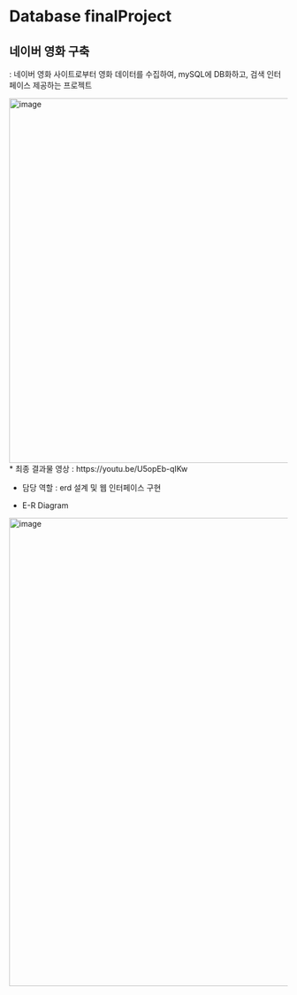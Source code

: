 # Database finalProject

## 네이버 영화 구축
: 네이버 영화 사이트로부터 영화 데이터를 수집하여, mySQL에 DB화하고, 검색 인터페이스 제공하는 프로젝트






<img width="658" alt="image" src="https://user-images.githubusercontent.com/81572478/175073539-329f462b-43c6-4981-86fc-e26e9e6f4810.png">
* 최종 결과물 영상 : https://youtu.be/U5opEb-qIKw

* 담당 역할 : erd 설계 및 웹 인터페이스 구현 

* E-R Diagram
<img width="845" alt="image" src="https://user-images.githubusercontent.com/81572478/175074161-87c09c6e-6a12-4531-bad8-3833b1ed9bbb.png">

